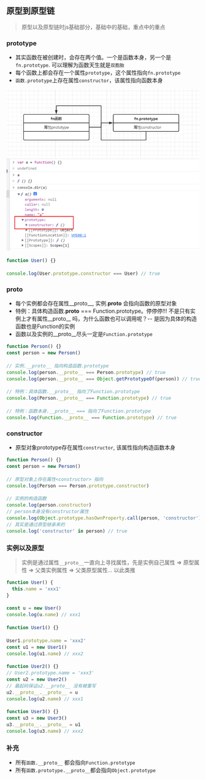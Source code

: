 ## 原型到原型链
> 原型以及原型链时js基础部分，基础中的基础，重点中的重点

### prototype
- 其实函数在被创建时，会存在两个值。一个是函数本身，另一个是`fn.prototype`. 可以理解为函数天生就是`双胞胎`
- 每个函数上都会存在一个属性`prototype`，这个属性指向`fn.prototype`
- `函数.prototype`上存在属性`constructor`，该属性指向函数本身

![prototye实例图](images/3.png)
![代码实例图](images/4.png)

```js
function User() {}

console.log(User.prototype.constructor === User) // true
```

### __proto__
-   每个实例都会存在属性__proto__, 实例.__proto__ 会指向函数的原型对象
-   特例：具体构造函数.__proto__ === Function.prototype。停停停!!! 不是只有实例上才有属性__proto__ 吗，为什么函数也可以调用呢？-- 是因为具体的构造函数也是Function的实例
- 函数以及实例的__proto__尽头一定是`Function.prototype`
```js
function Person() {}
const person = new Person()

// 实例.__proto__ 指向构造函数.prototype
console.log(person.__proto__ === Person.prototype) // true
console.log(person.__proto__ === Object.getPrototypeOf(person)) // true

// 特例：具体函数.__proto__ 指向了Function.prototype
console.log(Person.__proto__ === Function.prototype) // true

// 特例：函数本身.__proto__ === 指向了Function.prototype
console.log(Function.__proto__ === Function.prototype) // true
```

### constructor
-   原型对象prototype存在属性`constructor`, 该属性指向构造函数本身
```js
function Person() {}
const person = new Person()

// 原型对象上存在属性<constructor> 指向
console.log(Person === Person.prototype.constructor)

// 实例的构造函数
console.log(person.constructor)
// person本身没有constructor属性
console.log(Object.prototype.hasOwnProperty.call(person, 'constructor')) // false
// 其实是通过原型继承来的
console.log('constructor' in person) // true
```

### 实例以及原型
> 实例是通过属性`__proto__`一直向上寻找属性，先是实例自己属性 => 原型属性 => 父类实例属性 => 父类原型属性... 以此类推
```js
function User() {
  this.name = 'xxx1'
}

const u = new User()
console.log(u.name) // xxx1

function User1() {}

User1.prototype.name = 'xxx2'
const u1 = new User1()
console.log(u1.name) // xxx2

function User2() {}
// User2.prototype.name = 'xxx3'
const u2 = new User2()
// 最起码保证u2.__proto__ 没有被重写
u2.__proto__.__proto__ = u
console.log(u2.name) // xxx1

function User3() {}
const u3 = new User3()
u3.__proto__.__proto__ = u1
console.log(u3.name) // xxx2
```

### 补充
- 所有`函数.__proto__` 都会指向`Function.prototype`
- 所有`函数.prototype.__proto__`都会指向`Object.prototype`